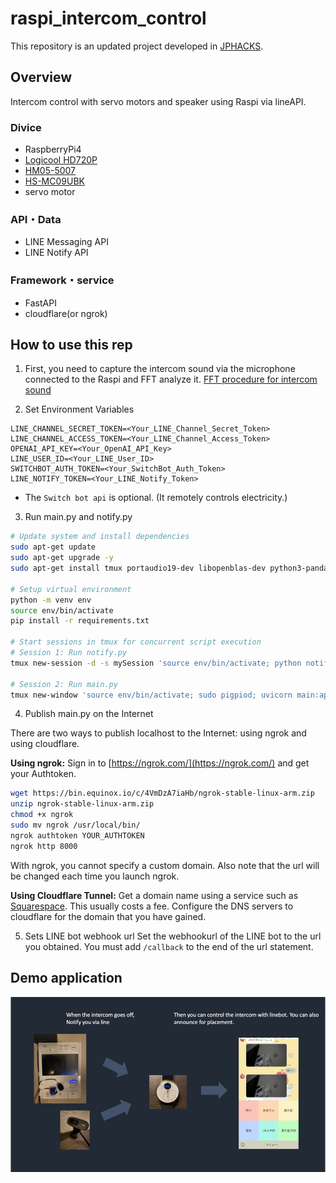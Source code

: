 # raspi_intercom_control
This repository is an updated project developed in [JPHACKS](https://github.com/jphacks/TK_2302).

## Overview
Intercom control with servo motors and speaker using Raspi via lineAPI.

### Divice
- RaspberryPi4
- [Logicool HD720P](https://www.amazon.co.jp/gp/product/B07QMKND9M/ref=ppx_yo_dt_b_search_asin_image?ie=UTF8&th=1)
- [HM05-5007](https://www.amazon.co.jp/gp/product/B09BN9N1P3/ref=ppx_yo_dt_b_search_asin_image?ie=UTF8&psc=1)
- [HS-MC09UBK](https://www.amazon.co.jp/gp/product/B0B4NMT31T/ref=ppx_yo_dt_b_search_asin_title?ie=UTF8&psc=1)
- servo motor

### API・Data
- LINE Messaging API
- LINE Notify API

### Framework・service
- FastAPI
- cloudflare(or ngrok)

## How to use this rep

1. First, you need to capture the intercom sound via the microphone connected to the Raspi and FFT analyze it. [FFT procedure for intercom sound](https://github.com/yukiwith5267/Linebot-Unlocker/tree/main/fft)

2. Set Environment Variables

```.env
LINE_CHANNEL_SECRET_TOKEN=<Your_LINE_Channel_Secret_Token>
LINE_CHANNEL_ACCESS_TOKEN=<Your_LINE_Channel_Access_Token>
OPENAI_API_KEY=<Your_OpenAI_API_Key>
LINE_USER_ID=<Your_LINE_User_ID>
SWITCHBOT_AUTH_TOKEN=<Your_SwitchBot_Auth_Token>
LINE_NOTIFY_TOKEN=<Your_LINE_Notify_Token>
```
* The `Switch bot api` is optional. (It remotely controls electricity.)

3. Run main.py and notify.py

```bash
# Update system and install dependencies
sudo apt-get update
sudo apt-get upgrade -y
sudo apt-get install tmux portaudio19-dev libopenblas-dev python3-pandas fswebcam -y

# Setup virtual environment
python -m venv env
source env/bin/activate
pip install -r requirements.txt

# Start sessions in tmux for concurrent script execution
# Session 1: Run notify.py
tmux new-session -d -s mySession 'source env/bin/activate; python notify.py'

# Session 2: Run main.py
tmux new-window 'source env/bin/activate; sudo pigpiod; uvicorn main:app --host 0.0.0.0 --port 8000 --reload'
```

4. Publish main.py on the Internet

There are two ways to publish localhost to the Internet: using ngrok and using cloudflare.

**Using ngrok:**
Sign in to [https://ngrok.com/](https://ngrok.com/) and get your Authtoken.

```bash
wget https://bin.equinox.io/c/4VmDzA7iaHb/ngrok-stable-linux-arm.zip
unzip ngrok-stable-linux-arm.zip
chmod +x ngrok
sudo mv ngrok /usr/local/bin/
ngrok authtoken YOUR_AUTHTOKEN
ngrok http 8000
```
With ngrok, you cannot specify a custom domain.
Also note that the url will be changed each time you launch ngrok.

**Using Cloudflare Tunnel:**
Get a domain name using a service such as [Squarespace](https://domains.squarespace.com/). This usually costs a fee.
Configure the DNS servers to cloudflare for the domain that you have gained.

5. Sets LINE bot webhook url 
Set the webhookurl of the LINE bot to the url you obtained.
You must add `/callback` to the end of the url statement.

## Demo application
![](images/Screenshot29.png)
